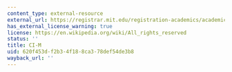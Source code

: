 ```yaml
---
content_type: external-resource
external_url: https://registrar.mit.edu/registration-academics/academic-requirements/communication-requirement/ci-m-subjects/subject
has_external_license_warning: true
license: https://en.wikipedia.org/wiki/All_rights_reserved
status: ''
title: CI-M
uid: 620f453d-f2b3-4f18-8ca3-78def54de3b8
wayback_url: ''
---
```

